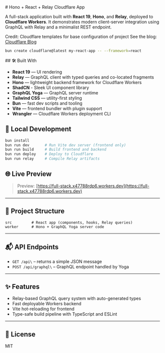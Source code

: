 \# Hono + React + Relay Cloudflare App

A full-stack application built with **React 19**, **Hono**, and **Relay**, deployed to **Cloudflare Workers**. It demonstrates modern client-server integration using GraphQL with Relay and a minimalist REST endpoint.

Credit: Cloudflare templates for base configuration of project
See the blog: [Cloudflare Blog](https://blog.cloudflare.com/full-stack-development-on-cloudflare-workers/)


```bash
bun create cloudflare@latest my-react-app -- --framework=react
```

\## 🛠 Built With

- **React 19** — UI rendering
- **Relay** — GraphQL client with typed queries and co-located fragments
- **Hono** — lightweight backend framework for Cloudflare Workers
- **ShadCN** - Sleek UI component library
- **GraphQL Yoga** — GraphQL server runtime
- **Tailwind CSS** — utility-first styling
- **Bun** — fast dev scripts and tooling
- **Vite** — frontend bundler with plugin support
- **Wrangler** — Cloudflare Workers deployment CLI

## 🧪 Local Development

```bash
bun install
bun run dev       # Run Vite dev server (frontend only)
bun run build     # Build frontend and backend
bun run deploy    # Deploy to Cloudflare
bun run relay     # Compile Relay artifacts
```

## 🌐 Live Preview

> Preview: [https://full-stack.x47788rdp6.workers.dev](https://full-stack.x47788rdp6.workers.dev)

---

## 📁 Project Structure

```
src         # React app (components, hooks, Relay queries)
worker      # Hono + GraphQL Yoga server code
```

---

## 📬 API Endpoints

- `GET /api\` – returns a simple JSON message
- `POST /api/graphql\` – GraphQL endpoint handled by Yoga

---

## ✨ Features

- Relay-based GraphQL query system with auto-generated types
- Fast deployable Workers backend
- Vite hot-reloading for frontend
- Type-safe build pipeline with TypeScript and ESLint

---

## 📄 License

MIT
